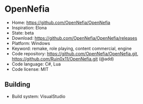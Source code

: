 # OpenNefia

- Home: https://github.com/OpenNefia/OpenNefia
- Inspiration: Elona
- State: beta
- Download: https://github.com/OpenNefia/OpenNefia/releases
- Platform: Windows
- Keyword: remake, role playing, content commercial, engine
- Code repository: https://github.com/OpenNefia/OpenNefia.git, https://github.com/Ruin0x11/OpenNefia.git (@add)
- Code language: C#, Lua
- Code license: MIT

## Building

- Build system: VisualStudio
